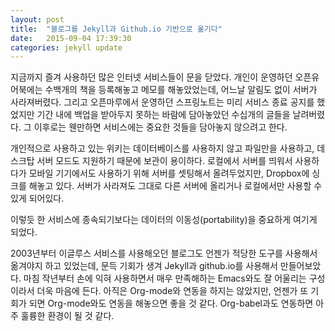 ```yaml
---
layout: post
title:  "블로그를 Jekyll과 Github.io 기반으로 옮기다"
date:   2015-09-04 17:39:30
categories: jekyll update
---
```


지금까지 즐겨 사용하던 많은 인터넷 서비스들이 문을 닫았다. 개인이 운영하던 오픈유어북에는 수백개의 책을 등록해놓고 메모를 해놓았었는데, 어느날 알림도 없이 서버가 사라져버렸다. 그리고 오픈마루에서 운영하던 스프링노트는 미리 서비스 종료 공지를 했었지만 기간 내에 백업을 받아두지 못하는 바람에 담아놓았던 수십개의 글들을 날려버렸다. 그 이후로는 웬만하면 서비스에는 중요한 것들을 담아놓지 않으려고 한다.

개인적으로 사용하고 있는 위키는 데이터베이스를 사용하지 않고 파일만을 사용하고, 데스크탑 서버 모드도 지원하기 때문에 보관이 용이하다. 로컬에서 서버를 띄워서 사용하다가 모바일 기기에서도 사용하기 위해 서버를 셋팅해서 올려두었지만, Dropbox에 싱크를 해놓고 있다. 서버가 사라져도 그대로 다른 서버에 올리거나 로컬에서만 사용할 수 있게 되어있다.

이렇듯 한 서비스에 종속되기보다는 데이터의 이동성(portability)을 중요하게 여기게 되었다.

2003년부터 이글루스 서비스를 사용해오던 블로그도 언젠가 적당한 도구를 사용해서 옮겨야지 하고 있었는데, 문득 기회가 생겨 Jekyll과 github.io를 사용해서 만들어보았다. 마침 작년부터 손에 익혀 사용하면서 매우 만족해하는 Emacs와도 잘 어울리는 구성이라서 더욱 마음에 든다. 아직은 Org-mode와 연동을 하지는 않았지만, 언젠가 또 기회가 되면 Org-mode와도 연동을 해놓으면 좋을 것 같다. Org-babel과도 연동하면 아주 훌륭한 환경이 될 것 같다.
